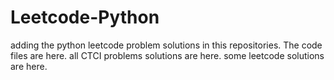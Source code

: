 # Leetcode-Python
adding the python leetcode problem solutions in this repositories. 
The code files are here.
all CTCI problems solutions are here.
some leetcode solutions are here.



















































































































































































































































































































































































































































































































